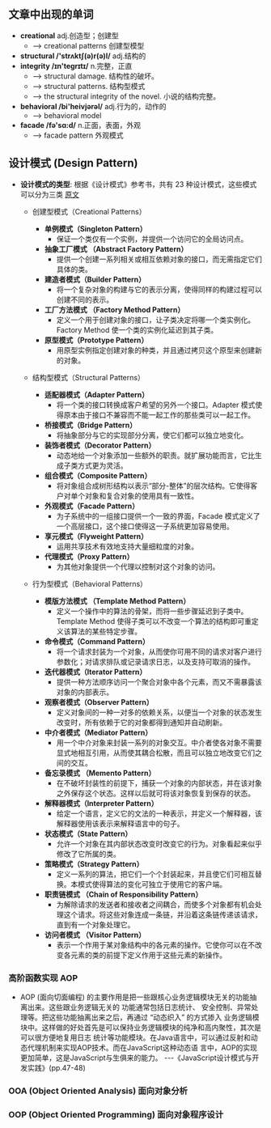## 文章中出现的单词
- **creational** adj.创造型；创建型
    + --> creational patterns 创建型模型
- **structural /'strʌktʃ(ə)r(ə)l/**  adj.结构的
- **integrity /ɪn'tegrɪtɪ/** n.完整，正直
    + --> structural damage. 结构性的破坏。
    + --> structural patterns. 结构型模式
    + --> the structural integrity of the novel. 小说的结构完整。
- **behavioral /bi'heivjərəl/** adj.行为的，动作的
    + --> behavioral model 
- **facade /fə'sɑ:d/**  n.正面，表面，外观
    + --> facade pattern 外观模式


## 设计模式 (Design Pattern)
- **设计模式的类型**: 根据《设计模式》参考书，共有 23 种设计模式，这些模式可以分为三类 
  [原文](https://blog.csdn.net/liang19890820/article/details/66974516 )
    + 创建型模式（Creational Patterns）
        - **单例模式（Singleton Pattern）**
            + 保证一个类仅有一个实例，并提供一个访问它的全局访问点。
        - **抽象工厂模式 （Abstract Factory Pattern）** 
            + 提供一个创建一系列相关或相互依赖对象的接口，而无需指定它们具体的类。
        - **建造者模式（Builder Pattern）** 
            + 将一个复杂对象的构建与它的表示分离，使得同样的构建过程可以创建不同的表示。
        - **工厂方法模式 （Factory Method Pattern）** 
            + 定义一个用于创建对象的接口，让子类决定将哪一个类实例化。Factory Method 使一个类的实例化延迟到其子类。
        - **原型模式（Prototype Pattern）** 
            + 用原型实例指定创建对象的种类，并且通过拷贝这个原型来创建新的对象。
          
    + 结构型模式（Structural Patterns）
        - **适配器模式（Adapter Pattern）** 
            + 将一个类的接口转换成客户希望的另外一个接口。Adapter 模式使得原本由于接口不兼容而不能一起工作的那些类可以一起工作。
        - **桥接模式（Bridge Pattern）** 
            + 将抽象部分与它的实现部分分离，使它们都可以独立地变化。
        - **装饰者模式（Decorator Pattern）** 
            + 动态地给一个对象添加一些额外的职责。就扩展功能而言，它比生成子类方式更为灵活。
        - **组合模式（Composite Pattern）**
            + 将对象组合成树形结构以表示“部分-整体”的层次结构。它使得客户对单个对象和复合对象的使用具有一致性。
        - **外观模式（Facade Pattern）** 
            + 为子系统中的一组接口提供一个一致的界面，Facade 模式定义了一个高层接口，这个接口使得这一子系统更加容易使用。
        - **享元模式（Flyweight Pattern）** 
            + 运用共享技术有效地支持大量细粒度的对象。
        - **代理模式（Proxy Pattern）** 
            + 为其他对象提供一个代理以控制对这个对象的访问。
            
    + 行为型模式（Behavioral Patterns）
        - **模版方法模式 （Template Method Pattern）**  
            + 定义一个操作中的算法的骨架，而将一些步骤延迟到子类中。Template Method 使得子类可以不改变一个算法的结构即可重定义该算法的某些特定步骤。
        - **命令模式（Command Pattern）**  
            + 将一个请求封装为一个对象，从而使你可用不同的请求对客户进行参数化；对请求排队或记录请求日志，以及支持可取消的操作。   
        - **迭代器模式（Iterator Pattern）**  
            + 提供一种方法顺序访问一个聚合对象中各个元素，而又不需暴露该对象的内部表示。  
        - **观察者模式（Observer Pattern）**  
            + 定义对象间的一种一对多的依赖关系，以便当一个对象的状态发生改变时，所有依赖于它的对象都得到通知并自动刷新。 
        - **中介者模式（Mediator Pattern）**  
            + 用一个中介对象来封装一系列的对象交互。中介者使各对象不需要显式地相互引用，从而使其耦合松散，而且可以独立地改变它们之间的交互。
        - **备忘录模式 （Memento Pattern）**  
            + 在不破坏封装性的前提下，捕获一个对象的内部状态，并在该对象之外保存这个状态。这样以后就可将该对象恢复到保存的状态。   
        - **解释器模式（Interpreter Pattern）**  
            + 给定一个语言，定义它的文法的一种表示，并定义一个解释器，该解释器使用该表示来解释语言中的句子。 
        - **状态模式（State Pattern）**  
            + 允许一个对象在其内部状态改变时改变它的行为。对象看起来似乎修改了它所属的类。   
        - **策略模式（Strategy Pattern）**  
            + 定义一系列的算法，把它们一个个封装起来，并且使它们可相互替换。本模式使得算法的变化可独立于使用它的客户端。
        - **职责链模式 （Chain of Responsibility Pattern）**  
            + 为解除请求的发送者和接收者之间耦合，而使多个对象都有机会处理这个请求。将这些对象连成一条链，并沿着这条链传递该请求，直到有一个对象处理它。  
        - **访问者模式 （Visitor Pattern）**  
            + 表示一个作用于某对象结构中的各元素的操作。它使你可以在不改变各元素的类的前提下定义作用于这些元素的新操作。
      

### 高阶函数实现 AOP
 - AOP (面向切面编程) 的主要作用是把一些跟核心业务逻辑模块无关的功能抽离出来。这些跟业务逻辑无关的
   功能通常包括日志统计、 安全控制、异常处理等。把这些功能抽离出来之后，再通过 “动态织入” 的方式掺入
   业务逻辑模块中。这样做的好处首先是可以保持业务逻辑模块的纯净和高内聚性，其次是可以很方便地复用日志
   统计等功能模块。在Java语言中，可以通过反射和动态代理机制来实现AOP技术。而在JavaScript这种动态语
   言中，AOP的实现更加简单，这是JavaScript与生俱来的能力。
                ---《JavaScript设计模式与开发实践》(pp.47-48)
                
### OOA (Object Oriented Analysis) 面向对象分析
### OOP (Object Oriented Programming) 面向对象程序设计